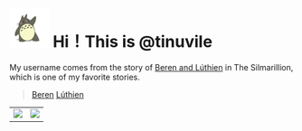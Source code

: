 <h1>
  <img src='asset/v2-31647f793060ae4c4bf94f90a332a5d1_b.webp' height='70'/>
  Hi！This is @tinuvile
</h1>

My username comes from the story of [Beren and Lúthien](https://lotr.huijiwiki.com/wiki/%E8%B4%9D%E4%BC%A6%E4%B8%8E%E9%9C%B2%E8%A5%BF%E6%81%A9) in The Silmarillion, which is one of my favorite stories.

> [Beren](https://lotr.huijiwiki.com/wiki/%E8%B4%9D%E4%BC%A6)
> [Lúthien](https://lotr.huijiwiki.com/wiki/%E9%9C%B2%E8%A5%BF%E6%81%A9)

<!--
<table rules="none" align="center" cellpadding="0" cellspacing="0">
  <tr>
    <td>
      <center>
        <img src="https://github-readme-stats.vercel.app/api?username=Tinuvile&show_icons=true&count_private=true&rank_icon=github&line_height=27&custom_title=GitHub%20Stats&show=reviews,discussions_started,discussions_answered,prs_merged,prs_merged_percentage" 
             style="max-height: 280px; height: auto;"/>
      </center>
    </td>
    <td>
      <center>
        <img src="https://github-readme-stats.vercel.app/api/wakatime?username=Tinuvile&layout=compact" 
             style="max-height: 280px; height: auto;"/>
      </center>
    </td>
  </tr>
</table>
-->

<table rules="none" align="center" cellpadding="0" cellspacing="0">
  <tr>
    <td>
      <center>
        <img src="https://github-readme-stats.vercel.app/api?username=Tinuvile&show_icons=true&count_private=true&rank_icon=github&line_height=27&custom_title=GitHub%20Stats&show=reviews,discussions_started,discussions_answered,prs_merged,prs_merged_percentage" 
             style="max-height: 280px; height: auto;"/>
      </center>
    </td>
    <td>
      <center>
        <img width="100%" src="https://github-readme-activity-graph.vercel.app/graph?username=Tinuvile&theme=github-compact&hide_border=true&area=true" />
      </center>
    </td>
  </tr>
</table>

<!---
<img src="https://github-readme-stats.vercel.app/api/wakatime?username=Tinuvile&layout=compact"/>
-->
